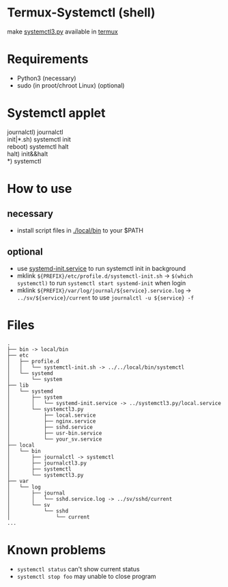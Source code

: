 # Termux-Systemctl  (shell)
make [systemctl3.py](https://github.com/gdraheim/docker-systemctl-replacement) available in [termux](https://github.com/termux/termux-app)  

# Requirements
* Python3                       (necessary)
* sudo (in proot/chroot Linux)  (optional)

# Systemctl applet
journalctl) journalctl  
init|*.sh)  systemctl init  
reboot)     systemctl halt  
halt)       init&&halt  
*)          systemctl  

# How to use
## necessary
* install script files in [./local/bin](local/bin) to your $PATH
## optional
* use [systemd-init.service](lib/systemd/systemctl3.py/local.service) to run systemctl init in background
* mklink `${PREFIX}/etc/profile.d/systemctl-init.sh` -> `$(which systemctl)` to run `systemctl start systemd-init` when login
* mklink `${PREFIX}/var/log/journal/${service}.service.log` -> `../sv/${service}/current` to use `journalctl -u ${service} -f`

# Files  
```
.  
├── bin -> local/bin  
├── etc  
│   ├── profile.d  
│   │   └── systemctl-init.sh -> ../../local/bin/systemctl  
│   └── systemd  
│       └── system  
├── lib  
│   └── systemd  
│       ├── system  
│       │   └── systemd-init.service -> ../systemctl3.py/local.service  
│       └── systemctl3.py  
│           ├── local.service  
│           ├── nginx.service  
│           ├── sshd.service  
│           ├── usr-bin.service  
│           └── your_sv.service  
├── local  
│   └── bin  
│       ├── journalctl -> systemctl  
│       ├── journalctl3.py  
│       ├── systemctl  
│       └── systemctl3.py  
├── var  
│   └── log  
│       ├── journal  
│       │   └── sshd.service.log -> ../sv/sshd/current  
│       └── sv  
│           └── sshd  
│               └── current  
...
```

# Known problems
* `systemctl status` can't show current status  
* `systemctl stop foo` may unable to close program  
